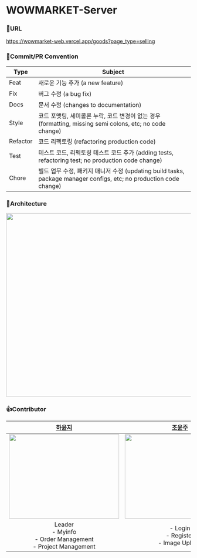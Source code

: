 # WOWMARKET-Server

### 🫶URL
https://wowmarket-web.vercel.app/goods?page_type=selling

### 🌟Commit/PR Convention
| Type | Subject |
| --- | --- |
| Feat | 새로운 기능 추가 (a new feature) |
| Fix | 버그 수정 (a bug fix) |
| Docs | 문서 수정 (changes to documentation) |
| Style | 코드 포맷팅, 세미콜론 누락, 코드 변경이 없는 경우 (formatting, missing semi colons, etc; no code change) |
| Refactor | 코드 리펙토링 (refactoring production code) |
| Test | 테스트 코드, 리펙토링 테스트 코드 추가 (adding tests, refactoring test; no production code change) |
| Chore | 빌드 업무 수정, 패키지 매니저 수정 (updating build tasks, package manager configs, etc; no production code change) |


### 🎨Architecture
<img src = "https://github.com/UMC-WOWMARKET/WOWMARKET-Server/assets/67634926/6bb64afc-cd1b-4e51-95e2-6e7b8516736a" width=600 height=500>



### 👍Contributor
<table>
  <thead>
    <tr>
        <th align=center><a href="https://github.com/yunji118">하윤지</a></td>
        <th align=center><a href="https://github.com/yj-leez">조윤주</a></td>
        <th align=center><a href="https://github.com/yoonsseo">이윤서</a></td>
        <th align=center><a href="https://github.com/minji1289">김민지</a></td>
    </tr>
  </thead>
    <tr>
        <td align=center><img src = "https://github.com/UMC-WOWMARKET/WOWMARKET-Server/assets/67634926/0f43f0df-44c1-44eb-aab2-3462570638d2" width=300 height=230></td>
        <td align=center><img src = "https://github.com/UMC-WOWMARKET/WOWMARKET-Server/assets/67634926/4077016a-4e61-4c01-9608-c6f24ffc5683" width=300 height=230></td>
        <td align=center><img src = "https://github.com/UMC-WOWMARKET/WOWMARKET-Server/assets/67634926/092c814c-2c19-44d3-9aec-05014a6a90c8" width=300 height=230></td>
        <td align=center><img src = "https://github.com/UMC-WOWMARKET/WOWMARKET-Server/assets/67634926/f3a8cffb-bf35-4ca4-b3f7-d92f69bcdaf7" width=300 height=230></td>
    </tr>
    <tr>
        <td align=center>Leader<br>- Myinfo<br>- Order Management<br>- Project Management</td>
        <td align=center>- Login<br>- Register<br>- Image Upload</td>
        <td align=center>- Kakao Login<br>- Sales Home<br>- Demand Home</td>
        <td align=center>- Order<br>- Project Detail<br>- Announcement & Question</td>
    </tr>
</table>
<br>
